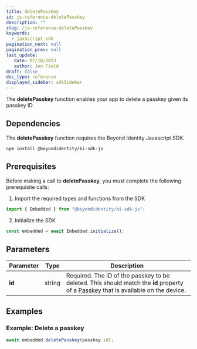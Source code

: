 ```yaml
---
title: deletePasskey
id: js-reference-deletePasskey
description: ""
slug: /js-reference-deletePasskey
keywords:
  - javascript sdk
pagination_next: null
pagination_prev: null
last_update: 
   date: 07/18/2023
   author: Jen Field
draft: false
doc_type: reference
displayed_sidebar: sdkSidebar
---
```


The **deletePasskey** function enables your app to delete a passkey given its passkey ID.

## Dependencies

The **deletePasskey** function requires the Beyond Identity Javascript SDK.

```
npm install @beyondidentity/bi-sdk-js
```

## Prerequisites

Before making a call to **deletePasskey**, you must complete the following prerequisite calls:

1. Import the required types and functions from the SDK

```javascript
import { Embedded } from "@beyondidentity/bi-sdk-js";
```

2. Initialize the SDK

```javascript
const embedded = await Embedded.initialize();
```

## Parameters

| Parameter | Type | Description |
| --- | --- | --- |
| **id** | string | Required. The ID of the passkey to be deleted. This should match the **id** property of a [Passkey](/docs/next/js-reference-passkey-type) that is available on the device. |

## Examples

### Example: Delete a passkey

```javascript
await embedded.deletePasskey(passkey.id);
```
